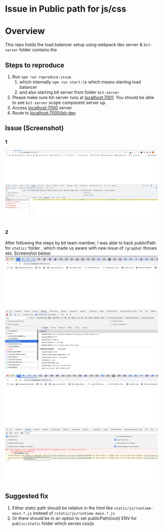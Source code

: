 # Issue in Public path for js/css

# Overview
This repo holds the load balancer setup using webpack dev server & `bit-server` folder contains the 

## Steps to reproduce
1. Run `npm run reproduce:issue`
    1. which internally `npm run start:lb` which means starting load balancer
    2. and also starting bit server from folder `bit-server`
2. Please make sure bit-server runs at [localhost:7001](localhost:7001). You should be able to see `bit-server` scope component server up.
3. Access [localhost:7000](localhost:7001) server
4. Route to [localhost:7000/bit-dev](localhost:7000/bit-dev)

## Issue (Screenshot)
### 1
![Static assets pointing to root instead of relative](Issue.png)


### 2
After following the steps by bit team member, I was able to hack publicPath for `static/` folder , which made us aware with new issue of `/graphql` throws `404`. Screenshot below:
![Working partially](Partially_working.png)

![Issue 2 screenshot](Issue_2.png)


## Suggested fix
1. Either static path should be relative in the html like `static/js/runtime-main.*.js` instead of `/static/js/runtime-main.*.js`
2. Or there should be in an option to set publicPath(root) ENV for `public/static` folder which serves css/js 